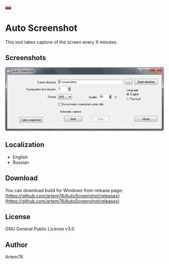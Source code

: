 [![Русский](images/russian_icon.png)](README-ru.md)

Auto Screenshot
===============

This tool takes capture of the screen every X minutes.

## Screenshots
![](images/main_window.png)

## Localization
* English
* Russian

## Download
You can download build for Windows from release page: [https://github.com/artem78/AutoScreenshot/releases](https://github.com/artem78/AutoScreenshot/releases)

## License
GNU General Public License v3.0

## Author
Artem78
